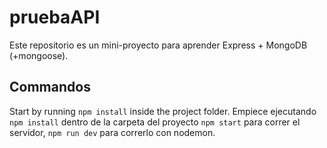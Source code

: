 # pruebaAPI

Este repositorio es un mini-proyecto para aprender Express + MongoDB (+mongoose).

## Commandos

Start by running `npm install` inside the project folder.
Empiece ejecutando `npm install` dentro de la carpeta del proyecto
`npm start` para correr el servidor,
`npm run dev` para correrlo con nodemon.

